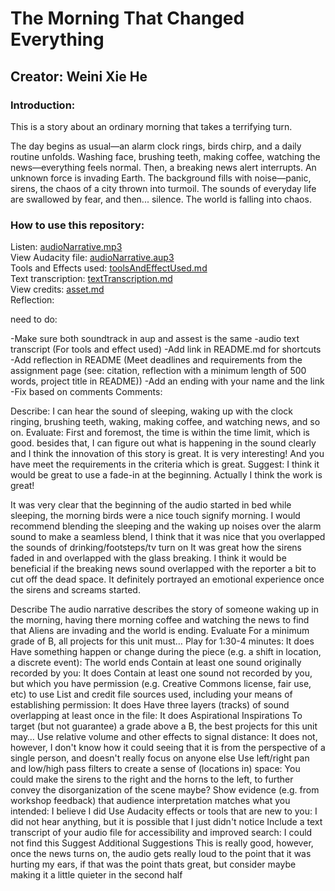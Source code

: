 # The Morning That Changed Everything
## Creator: Weini Xie He
### Introduction:
This is a story about an ordinary morning that takes a terrifying turn.

The day begins as usual—an alarm clock rings, birds chirp, and a daily routine unfolds. Washing face, brushing teeth, making coffee, watching the news—everything feels normal. Then, a breaking news alert interrupts. An unknown force is invading Earth. The background fills with noise—panic, sirens, the chaos of a city thrown into turmoil. The sounds of everyday life are swallowed by fear, and then... silence. The world is falling into chaos.

### How to use this repository:
Listen:   [audioNarrative.mp3](https://github.com/wex59/audio-narrative-2025spring/blob/main/audioNarrative.mp3)<br>
View Audacity file:  [audioNarrative.aup3](https://github.com/wex59/audio-narrative-2025spring/blob/main/audioNarrative.aup3)<br>
Tools and Effects used:    [toolsAndEffectUsed.md](https://github.com/wex59/audio-narrative-2025spring/blob/main/toolsAndEffectUsed.md)<br>
Text transcription:  [textTranscription.md](https://github.com/wex59/audio-narrative-2025spring/blob/main/textTranscription.md)<br>
View credits: [asset.md](https://github.com/wex59/audio-narrative-2025spring/blob/main/assets.md)<br>
Reflection:


need to do:

-Make sure both soundtrack in aup and assest is the same 
-audio text transcript (For tools and effect used)
-Add link in README.md for shortcuts
-Add reflection in README (Meet deadlines and requirements from the assignment page (see: citation, reflection with a minimum length of 500 words, project title in README))
-Add an ending with your name and the link
-Fix based on comments
Comments:

Describe: I can hear the sound of sleeping, waking up with the clock ringing, brushing teeth, waking, making coffee, and watching news, and so on.
Evaluate: First and foremost, the time is within the time limit, which is good. besides that, I can figure out what is happening in the sound clearly and I think the innovation of this story is great. It is very interesting! And you have meet the requirements in the criteria which is great.
Suggest: I think it would be great to use a fade-in at the beginning. Actually I think the work is great!


It was very clear that the beginning of the audio started in bed while sleeping, the morning birds were a nice touch signify morning. I would recommend blending the sleeping and the waking up noises over the alarm sound to make a seamless blend,
I think that it was nice that you overlapped the sounds of drinking/footsteps/tv turn on
It was great how the sirens faded in and overlapped with the glass breaking. I think it would be beneficial if the breaking news sound overlapped with the reporter a bit to cut off the dead space.
It definitely portrayed an emotional experience once the sirens and screams started.

Describe
The audio narrative describes the story of someone waking up in the morning, having there morning coffee and watching the news to find that Aliens are invading and the world is ending.
Evaluate
For a minimum grade of B, all projects for this unit must…
Play for 1:30-4 minutes: It does
Have something happen or change during the piece (e.g. a shift in location, a discrete event): The world ends
Contain at least one sound originally recorded by you: It does
Contain at least one sound not recorded by you, but which you have permission (e.g. Creative Commons license, fair use, etc) to use
List and credit file sources used, including your means of establishing permission: It does
Have three layers (tracks) of sound overlapping at least once in the file: It does
Aspirational Inspirations
To target (but not guarantee) a grade above a B, the best projects for this unit may…
Use relative volume and other effects to signal distance: It does not, however, I don't know how it could seeing that it is from the perspective of a single person, and doesn't really focus on anyone else
Use left/right pan and low/high pass filters to create a sense of (locations in) space: You could make the sirens to the right and the horns to the left, to further convey the disorganization of the scene maybe?
Show evidence (e.g. from workshop feedback) that audience interpretation matches what you intended: I believe I did
Use Audacity effects or tools that are new to you: I did not hear anything, but it is possible that I just didn't notice
Include a text transcript of your audio file for accessibility and improved search: I could not find this
Suggest
Additional Suggestions
This is really good, however, once the news turns on, the audio gets really loud to the point that it was hurting my ears, if that was the point thats great, but consider maybe making it a little quieter in the second half